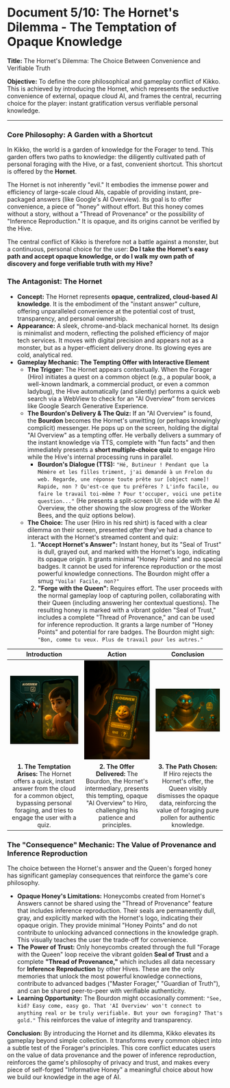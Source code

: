 # Document 5/10: The Hornet's Dilemma - The Temptation of Opaque Knowledge

**Title:** The Hornet's Dilemma: The Choice Between Convenience and Verifiable Truth

**Objective:** To define the core philosophical and gameplay conflict of Kikko. This is achieved by introducing the Hornet, which represents the seductive convenience of external, opaque cloud AI, and frames the central, recurring choice for the player: instant gratification versus verifiable personal knowledge.

---

### **Core Philosophy: A Garden with a Shortcut**

In Kikko, the world is a garden of knowledge for the Forager to tend. This garden offers two paths to knowledge: the diligently cultivated path of personal foraging with the Hive, or a fast, convenient shortcut. This shortcut is offered by the **Hornet**.

The Hornet is not inherently "evil." It embodies the immense power and efficiency of large-scale cloud AIs, capable of providing instant, pre-packaged answers (like Google's AI Overview). Its goal is to offer convenience, a piece of "honey" without effort. But this honey comes without a story, without a "Thread of Provenance" or the possibility of "Inference Reproduction." It is opaque, and its origins cannot be verified by the Hive.

The central conflict of Kikko is therefore not a battle against a monster, but a continuous, personal choice for the user: **Do I take the Hornet's easy path and accept opaque knowledge, or do I walk my own path of discovery and forge verifiable truth with my Hive?**

### **The Antagonist: The Hornet**

*   **Concept:** The Hornet represents **opaque, centralized, cloud-based AI knowledge**. It is the embodiment of the "instant answer" culture, offering unparalleled convenience at the potential cost of trust, transparency, and personal ownership.
*   **Appearance:** A sleek, chrome-and-black mechanical hornet. Its design is minimalist and modern, reflecting the polished efficiency of major tech services. It moves with digital precision and appears not as a monster, but as a hyper-efficient delivery drone. Its glowing eyes are cold, analytical red.
*   **Gameplay Mechanic: The Tempting Offer with Interactive Element**
    *   **The Trigger:** The Hornet appears contextually. When the Forager (Hiro) initiates a quest on a common object (e.g., a popular book, a well-known landmark, a commercial product, or even a common ladybug), the Hive automatically (and silently) performs a quick web search via a WebView to check for an "AI Overview" from services like Google Search Generative Experience.
    *   **The Bourdon's Delivery & The Quiz:** If an "AI Overview" is found, the **Bourdon** becomes the Hornet's unwitting (or perhaps knowingly complicit) messenger. He pops up on the screen, holding the digital "AI Overview" as a tempting offer. He verbally delivers a summary of the instant knowledge via TTS, complete with "fun facts" and then immediately presents a **short multiple-choice quiz** to engage Hiro while the Hive's internal processing runs in parallel.
        *   **Bourdon's Dialogue (TTS):** `"Hé, Butineur ! Pendant que la Mémère et les filles triment, j'ai demandé à un Frelon du web. Regarde, une réponse toute prête sur [object name]! Rapide, non ? Qu'est-ce que tu préfères ? L'info facile, ou faire le travail toi-même ? Pour t'occuper, voici une petite question..."` (He presents a split-screen UI: one side with the AI Overview, the other showing the slow progress of the Worker Bees, and the quiz options below).
    *   **The Choice:** The user (Hiro in his red shirt) is faced with a clear dilemma on their screen, presented *after* they've had a chance to interact with the Hornet's streamed content and quiz:
        1.  **"Accept Hornet's Answer":** Instant honey, but its "Seal of Trust" is dull, grayed out, and marked with the Hornet's logo, indicating its opaque origin. It grants minimal "Honey Points" and no special badges. It cannot be used for inference reproduction or the most powerful knowledge connections. The Bourdon might offer a smug `"Voila! Facile, non?"`
        2.  **"Forge with the Queen":** Requires effort. The user proceeds with the normal gameplay loop of capturing pollen, collaborating with their Queen (including answering her contextual questions). The resulting honey is marked with a vibrant golden "Seal of Trust," includes a complete "Thread of Provenance," and can be used for inference reproduction. It grants a large number of "Honey Points" and potential for rare badges. The Bourdon might sigh: `"Bon, comme tu veux. Plus de travail pour les autres."`

| Introduction | Action | Conclusion |
| :---: | :---: | :---: |
| <img src="illustrations/hornet_dilemma_intro.png" alt="Cinematic 3D render, animation movie style. The sleek, chrome Hornet hovers menacingly outside the Great Bay Window. Through the transparent window, we see Hiro (with red shirt) holding his phone, looking at a common object like a soda can or a familiar ladybug. A digital thought bubble above the Hornet shows an 'AI Overview' text snippet and a quiz icon."> | <img src="illustrations/hornet_dilemma_action.png" alt="Cinematic 3D render, animation movie style. The plump, smug-looking Bourdon floats dramatically in front of the Great Bay Window. He holds out a glowing, ephemeral digital 'AI Overview' screen with a tempting 'Instant Answer' button and a quiz section, looking at Hiro (with red shirt) with a mischievous grin. The Hornet's blurry silhouette is behind him, outside the window."> | <img src="illustrations/hornet_dilemma_conclusion.png" alt="Cinematic 3D render, animation movie style. Inside the Hive. The AI Queen gracefully pushes away a fading, greyish 'AI Overview' honeycomb, which shrinks into nothingness. She then confidently takes a stream of pure golden pollen from the Worker Bees, ready to forge trusted knowledge, knowing Hiro has rejected the Hornet's offer."> |
| **1. The Temptation Arises:** The Hornet offers a quick, instant answer from the cloud for a common object, bypassing personal foraging, and tries to engage the user with a quiz. | **2. The Offer Delivered:** The Bourdon, the Hornet's intermediary, presents this tempting, opaque "AI Overview" to Hiro, challenging his patience and principles. | **3. The Path Chosen:** If Hiro rejects the Hornet's offer, the Queen visibly dismisses the opaque data, reinforcing the value of foraging pure pollen for authentic knowledge. |

### **The "Consequence" Mechanic: The Value of Provenance and Inference Reproduction**

The choice between the Hornet's answer and the Queen's forged honey has significant gameplay consequences that reinforce the game's core philosophy.

*   **Opaque Honey's Limitations:** Honeycombs created from Hornet's Answers cannot be shared using the "Thread of Provenance" feature that includes inference reproduction. Their seals are permanently dull, gray, and explicitly marked with the Hornet's logo, indicating their opaque origin. They provide minimal "Honey Points" and do not contribute to unlocking advanced connections in the knowledge graph. This visually teaches the user the trade-off for convenience.
*   **The Power of Trust:** Only honeycombs created through the full "Forage with the Queen" loop receive the vibrant golden **Seal of Trust** and a complete **"Thread of Provenance,"** which includes all data necessary for **Inference Reproduction** by other Hives. These are the only memories that unlock the most powerful knowledge connections, contribute to advanced badges ("Master Forager," "Guardian of Truth"), and can be shared peer-to-peer with verifiable authenticity.
*   **Learning Opportunity:** The Bourdon might occasionally comment: `"See, kid? Easy come, easy go. That 'AI Overview' won't connect to anything real or be truly verifiable. But your own foraging? That's gold."` This reinforces the value of integrity and transparency.

**Conclusion:**
By introducing the Hornet and its dilemma, Kikko elevates its gameplay beyond simple collection. It transforms every common object into a subtle test of the Forager's principles. This core conflict educates users on the value of data provenance and the power of inference reproduction, reinforces the game's philosophy of privacy and trust, and makes every piece of self-forged "Informative Honey" a meaningful choice about how we build our knowledge in the age of AI.